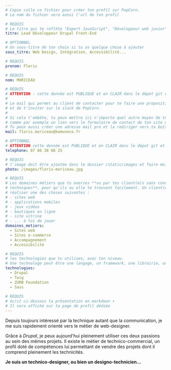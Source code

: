```yaml
---
# Copie colle ce fichier pour créer ton profil sur PopCorn.
# Le nom du fichier sera aussi l'url de ton profil

# REQUIS
# Le titre qui te refléte "Expert JavaScript", "Développeur web junior"
titre: Lead Développeur Drupal Front-End

# OPTIONNEL
# Un sous-titre de ton choix si tu as quelque chose à ajouter
sous_titre: Web Design, Intégration, Accessibilité...

# REQUIS
prenom: Floris

# REQUIS
nom: MORICEAU

# REQUIS
# ATTENTION : cette donnée est PUBLIQUE et en CLAIR dans le dépot git et sur le site
#
# Le mail qui permet au client de contacter pour te faire une proposition de projet
# et de t'inviter sur le slack de PopCorn.
#
# Si cela t'embête, tu peux mettre ici n'importe quel autre moyen de te contacter,
# comme par exemple un lien vers le formulaire de contact de ton site ou vers ton linkedin.
# Tu peux aussi créer une adresse mail pro et la rediriger vers ta boîte mail perso
mail: floris.moriceau@komuneco.fr

# OPTIONNEL
# ATTENTION cette donnée est PUBLIQUE et en CLAIR dans le dépot git et sur le site
telephone: 07 86 38 68 25

# REQUIS
# l'image doit être ajoutée dans le dossier /static/images et faire moins de 100ko ! Sa hauteur affichée sur le site sera de 300px, elle s'adaptera comme elle peut au responsive avec du css.
photo: /images/floris-moriceau.jpg

# REQUIS
# Les domaines métiers que tu exerces **vu par tes client(e)s sans connaissances
# techniques**, pour qu'ils ou elle te trouvent facilement. Un client(e) veut par exemple
# réaliser une des choses suivantes :
# - sites web
# - applications mobiles
# - jeux vidéos
# - boutiques en ligne
# - site vitrine
# - ... à toi de jouer
domaines_metiers:
  - Sites web
  - Sites e-commerce
  - Accompagnement
  - Accessibilité

# REQUIS
# les technologies que tu utilises, avec ton niveau.
# Une technologe peut être une langage, un framework, une librairie, un CMS ...
technologies:
  - Drupal
  - Twig
  - ZURB Foundation
  - Sass
  
# REQUIS
# écrit ci-dessous ta présentation en markdown ⬇️
# Il sera affiché sur ta page de profil dédiée
---
```


Depuis toujours intéressé par la technique autant que la communication,
je me suis rapidement orienté vers le métier de web-designer.

Grâce à *Drupal*, je peux aujourd'hui pleinement utiliser ces deux passions au sein des mêmes projets.
Il existe le métier de technico-commercial, un profil doté de compétences lui permettant de vendre des projets dont il comprend pleinement les technicités.


**Je suis un technico-designer, ou bien un designo-technicien...**